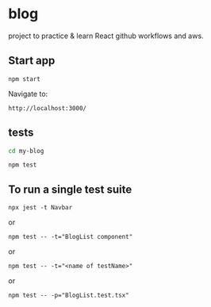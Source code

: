 # blog

project to practice & learn React github workflows and aws.


## Start app

```
npm start
```

Navigate to:

```
http://localhost:3000/
```


## tests

```bash
cd my-blog

```

```
npm test

```

## To run a single test suite

```
npx jest -t Navbar
```

or 

```
npm test -- -t="BlogList component"
```

or

```
npm test -- -t="<name of testName>"
```

or

```
npm test -- -p="BlogList.test.tsx"
```
